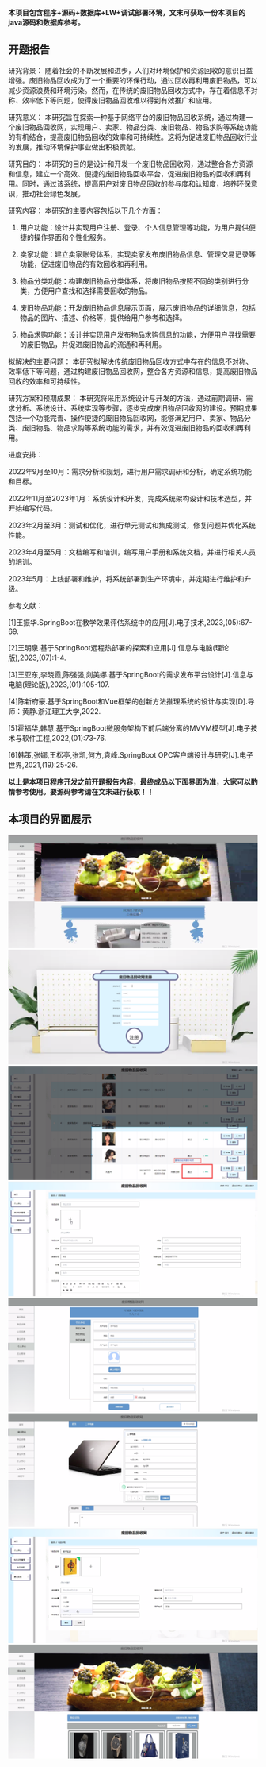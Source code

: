 ****本项目包含程序+源码+数据库+LW+调试部署环境，文末可获取一份本项目的java源码和数据库参考。****

## ******开题报告******

研究背景：
随着社会的不断发展和进步，人们对环境保护和资源回收的意识日益增强。废旧物品回收成为了一个重要的环保行动，通过回收再利用废旧物品，可以减少资源浪费和环境污染。然而，在传统的废旧物品回收方式中，存在着信息不对称、效率低下等问题，使得废旧物品回收难以得到有效推广和应用。

研究意义：
本研究旨在探索一种基于网络平台的废旧物品回收系统，通过构建一个废旧物品回收网，实现用户、卖家、物品分类、废旧物品、物品求购等系统功能的有机结合，提高废旧物品回收的效率和可持续性。这将为促进废旧物品回收行业的发展，推动环境保护事业做出积极贡献。

研究目的：
本研究的目的是设计和开发一个废旧物品回收网，通过整合各方资源和信息，建立一个高效、便捷的废旧物品回收平台，促进废旧物品的回收和再利用。同时，通过该系统，提高用户对废旧物品回收的参与度和认知度，培养环保意识，推动社会绿色发展。

研究内容： 本研究的主要内容包括以下几个方面：

  1. 用户功能：设计并实现用户注册、登录、个人信息管理等功能，为用户提供便捷的操作界面和个性化服务。

  2. 卖家功能：建立卖家账号体系，实现卖家发布废旧物品信息、管理交易记录等功能，促进废旧物品的有效回收和再利用。

  3. 物品分类功能：构建废旧物品分类体系，将废旧物品按照不同的类别进行分类，方便用户查找和选择需要回收的物品。

  4. 废旧物品功能：开发废旧物品信息展示页面，展示废旧物品的详细信息，包括物品的图片、描述、价格等，提供给用户参考和选择。

  5. 物品求购功能：设计并实现用户发布物品求购信息的功能，方便用户寻找需要的废旧物品，并促进废旧物品的流通和再利用。

拟解决的主要问题：
本研究拟解决传统废旧物品回收方式中存在的信息不对称、效率低下等问题，通过构建废旧物品回收网，整合各方资源和信息，提高废旧物品回收的效率和可持续性。

研究方案和预期成果：
本研究将采用系统设计与开发的方法，通过前期调研、需求分析、系统设计、系统实现等步骤，逐步完成废旧物品回收网的建设。预期成果包括一个功能完善、操作便捷的废旧物品回收网，能够满足用户、卖家、物品分类、废旧物品、物品求购等系统功能的需求，并有效促进废旧物品的回收和再利用。

进度安排：

2022年9月至10月：需求分析和规划，进行用户需求调研和分析，确定系统功能和目标。

2022年11月至2023年1月：系统设计和开发，完成系统架构设计和技术选型，并开始编写代码。

2023年2月至3月：测试和优化，进行单元测试和集成测试，修复问题并优化系统性能。

2023年4月至5月：文档编写和培训，编写用户手册和系统文档，并进行相关人员的培训。

2023年5月：上线部署和维护，将系统部署到生产环境中，并定期进行维护和升级。

参考文献：

[1]王振华.SpringBoot在教学效果评估系统中的应用[J].电子技术,2023,(05):67-69.

[2]王明泉.基于SpringBoot远程热部署的探索和应用[J].信息与电脑(理论版),2023,(07):1-4.

[3]王亚东,李晓霞,陈强强,剡美娜.基于SpringBoot的需求发布平台设计[J].信息与电脑(理论版),2023,(01):105-107.

[4]陈新府豪.基于SpringBoot和Vue框架的创新方法推理系统的设计与实现[D].导师：黄静.浙江理工大学,2022.

[5]霍福华,韩慧.基于SpringBoot微服务架构下前后端分离的MVVM模型[J].电子技术与软件工程,2022,(01):73-76.

[6]韩策,张娜,王松亭,张凯,何方,袁峰.SpringBoot OPC客户端设计与研究[J].电子世界,2021,(19):25-26.

****以上是本项目程序开发之前开题报告内容，最终成品以下面界面为准，大家可以酌情参考使用。要源码参考请在文末进行获取！！****

## ******本项目的界面展示******

![](./res/8e3c7447ee12473697478bf9c1a8a011.png)![](./res/e9457e837d76407b898e1272d09ec10a.png)![](./res/75703424c9ea4fa4a1f554c9fb2f18ad.png)![](./res/a90ee8086b674714a51e76cf93df6dec.png)![](./res/ddda545fd2254b0ab3ce1fec7e148871.png)![](./res/b1cbcb7256b9410b994039c4df39212a.png)![](./res/95337b658757439c8124662bbb4a4d37.png)![](./res/f18c06f55c4f4b0b9947ca25bb6c0a1f.png)

